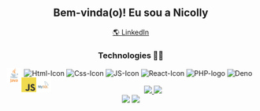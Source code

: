 
 <div align="center">

## Bem-vinda(o)! Eu sou a Nicolly
 
 <a href="https://github.com/NicollySantos">

🌎  [LinkedIn](https://www.linkedin.com/in/nicolly-evangelista-hernandes-dos-santos/) <br>

### Technologies 👩‍💻

   

<img align="center" alt="Html-Icon" height="30" width="40" src="https://cdn.jsdelivr.net/gh/devicons/devicon/icons/html5/html5-plain.svg">
<img align="center" alt="Css-Icon" height="30" width="40" src="https://cdn.jsdelivr.net/gh/devicons/devicon/icons/css3/css3-plain.svg">
<img align="center" alt="JS-Icon" height="30" width="40" src="https://cdn.jsdelivr.net/gh/devicons/devicon/icons/javascript/javascript-plain.svg">
<img align="center" alt="React-Icon" height="30" width="40" src="https://cdn.jsdelivr.net/gh/devicons/devicon/icons/react/react-original.svg">
<img align="center" alt="PHP-logo" height="30" width="40" src="https://upload.wikimedia.org/wikipedia/commons/thumb/2/27/PHP-logo.svg/1280px-PHP-logo.svg.png?20180502235434">
<img align="center" alt="Deno" height="30" width="40" src="https://upload.wikimedia.org/wikipedia/commons/8/84/Deno.svg">
<img align="left" alt="Java" width="30px" src="https://raw.githubusercontent.com/github/explore/80688e429a7d4ef2fca1e82350fe8e3517d3494d/topics/java/java.png" />
<img align="left" alt="JavaScript" width="30px" src="https://raw.githubusercontent.com/github/explore/80688e429a7d4ef2fca1e82350fe8e3517d3494d/topics/javascript/javascript.png" />
<img align="left" alt="Mysql" width="30px" src="https://raw.githubusercontent.com/github/explore/80688e429a7d4ef2fca1e82350fe8e3517d3494d/topics/mysql/mysql.png" />
 <br />
<br />
 
  <a href="https://github.com/NicollySantos">
  <img height="180em" src="https://github-readme-stats.vercel.app/api?username=NicollySantos&title_color=ae61fb&icon_color=ae61fb&text_color=ffffff&bg_color=20232a&show_icons=true"/>
  <img height="183em" src="https://github-readme-stats.vercel.app/api/top-langs/?username=NicollySantos&title_color=ae61fb&text_color=ffffff&bg_color=20232a&layout=compact&langs_count=7"/>
</div>
<div align="center" >
   <a href="emailto:nicollye.hernandes.santos@gmail.com"><img src="https://img.shields.io/badge/Gmail-D14836?style=for-the-badge&logo=gmail&logoColor=white" target="_blank"></a>
   <a href="https://www.linkedin.com/in/nicolly-evangelista-hernandes-dos-santos/" target="_blank"><img src="https://img.shields.io/badge/-LinkedIn-%230077B5?style=for-the-badge&logo=linkedin&logoColor=white" target="_blank"></a></div>


